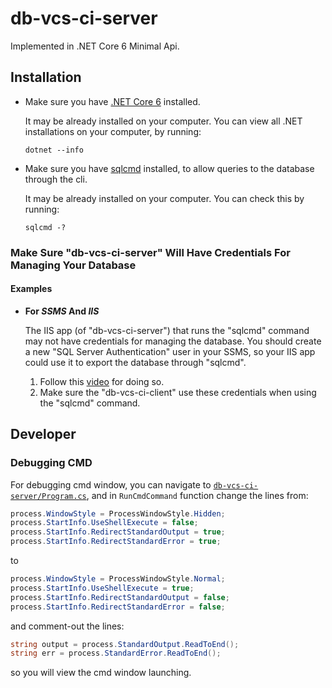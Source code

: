 # db-vcs-ci-server
Implemented in .NET Core 6 Minimal Api.

## Installation

- Make sure you have [.NET Core 6](https://dotnet.microsoft.com/en-us/download/dotnet/6.0) installed.

  It may be already installed on your computer.
  You can view all .NET installations on your computer, by running:
  ```
  dotnet --info
  ```

- Make sure you have [sqlcmd](https://docs.microsoft.com/en-us/sql/tools/sqlcmd-utility?view=sql-server-ver15) installed, to allow queries to the database through the cli.

  It may be already installed on your computer.
  You can check this by running:
  ```
  sqlcmd -?
  ```

### Make Sure "db-vcs-ci-server" Will Have Credentials For Managing Your Database

#### Examples

- **For *SSMS* And *IIS***

  The IIS app (of "db-vcs-ci-server") that runs the "sqlcmd" command may not have credentials for managing the database. You should create a new "SQL Server Authentication" user in your SSMS, so your IIS app could use it to export the database through "sqlcmd".

  1. Follow this [video](https://www.youtube.com/watch?v=qfuK0V1tlrA) for doing so.
  2. Make sure the "db-vcs-ci-client" use these credentials when using the "sqlcmd" command.

## Developer

### Debugging CMD

For debugging cmd window,
you can navigate to [`db-vcs-ci-server/Program.cs`](/db-vcs-ci-server/Program.cs),
and in `RunCmdCommand` function change the lines from:
```csharp
process.WindowStyle = ProcessWindowStyle.Hidden;
process.StartInfo.UseShellExecute = false;
process.StartInfo.RedirectStandardOutput = true;
process.StartInfo.RedirectStandardError = true;
```
to
```csharp
process.WindowStyle = ProcessWindowStyle.Normal;
process.StartInfo.UseShellExecute = true;
process.StartInfo.RedirectStandardOutput = false;
process.StartInfo.RedirectStandardError = false;
```
and comment-out the lines:
```csharp
string output = process.StandardOutput.ReadToEnd();
string err = process.StandardError.ReadToEnd();
```
so you will view the cmd window launching.
